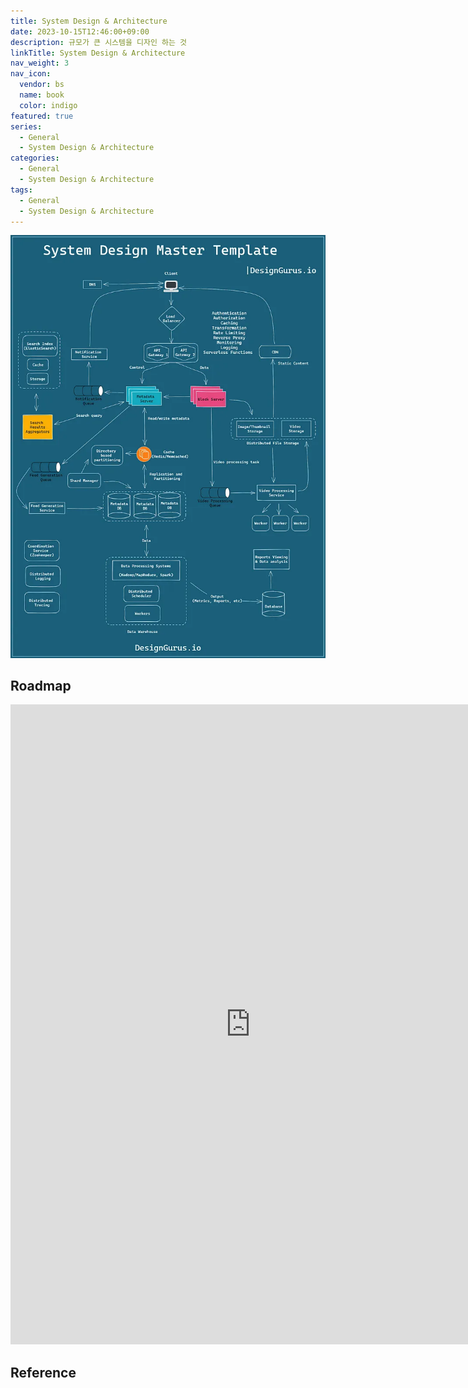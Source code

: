 ```yaml
---
title: System Design & Architecture
date: 2023-10-15T12:46:00+09:00
description: 규모가 큰 시스템을 디자인 하는 것
linkTitle: System Design & Architecture
nav_weight: 3
nav_icon:
  vendor: bs
  name: book
  color: indigo
featured: true
series:
  - General
  - System Design & Architecture
categories:
  - General
  - System Design & Architecture
tags:
  - General
  - System Design & Architecture
---
```


![System Design Master](system-design-master.webp#center)

## Roadmap

<p align="center">
<iframe width="768" height="1024" src="https://roadmap.sh/system-design?s=652b754df43a58c923ce9d26" frameborder="0" allow="accelerometer; autoplay; encrypted-media; gyroscope; picture-in-picture" allowfullscreen></iframe>
</p>

## Reference
